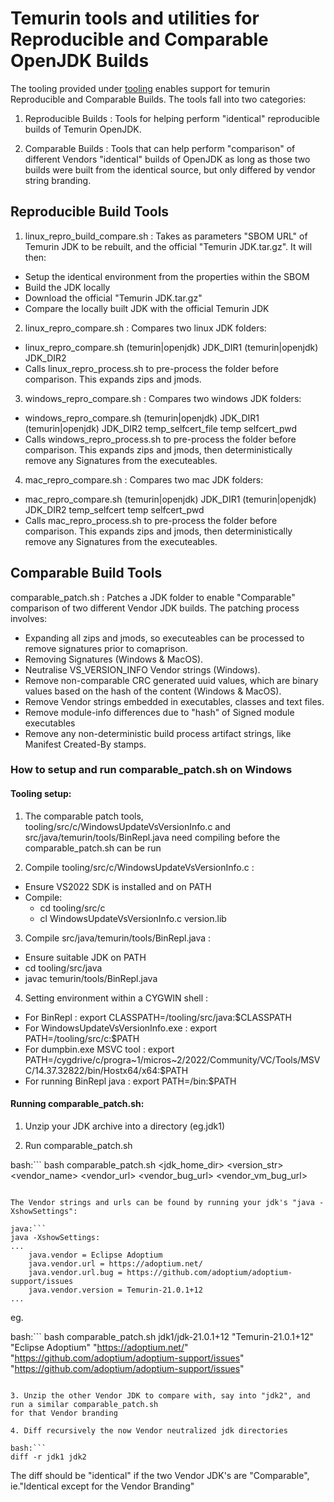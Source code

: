 <!-- textlint-disable terminology -->

# Temurin tools and utilities for Reproducible and Comparable OpenJDK Builds

The tooling provided under [tooling](https://github.com/adoptium/temurin-build/tree/master/tooling) enables
support for temurin Reproducible and Comparable Builds. The tools fall into two categories:

1. Reproducible Builds : Tools for helping perform "identical" reproducible builds of Temurin OpenJDK.

2. Comparable Builds : Tools that can help perform "comparison" of different Vendors "identical" builds of OpenJDK
as long as those two builds were built from the identical source, but only differed by vendor string branding.

## Reproducible Build Tools

1. linux_repro_build_compare.sh : Takes as parameters "SBOM URL" of Temurin JDK to be rebuilt, and the official "Temurin JDK.tar.gz".
It will then:

- Setup the identical environment from the properties within the SBOM
- Build the JDK locally
- Download the official "Temurin JDK.tar.gz"
- Compare the locally built JDK with the official Temurin JDK

2. linux_repro_compare.sh : Compares two linux JDK folders:

- linux_repro_compare.sh (temurin|openjdk) JDK_DIR1 (temurin|openjdk) JDK_DIR2
- Calls linux_repro_process.sh to pre-process the folder before comparison. This expands zips and jmods.

3. windows_repro_compare.sh : Compares two windows JDK folders:

- windows_repro_compare.sh (temurin|openjdk) JDK_DIR1 (temurin|openjdk) JDK_DIR2 temp_selfcert_file temp selfcert_pwd
- Calls windows_repro_process.sh to pre-process the folder before comparison. This expands zips and jmods, then deterministically
remove any Signatures from the executeables.

4. mac_repro_compare.sh : Compares two mac JDK folders:

- mac_repro_compare.sh (temurin|openjdk) JDK_DIR1 (temurin|openjdk) JDK_DIR2 temp_selfcert temp selfcert_pwd
- Calls mac_repro_process.sh to pre-process the folder before comparison. This expands zips and jmods, then deterministically
remove any Signatures from the executeables.

## Comparable Build Tools

comparable_patch.sh : Patches a JDK folder to enable "Comparable" comparison of two different Vendor JDK builds.
The patching process involves:

- Expanding all zips and jmods, so executeables can be processed to remove signatures prior to comaprison.
- Removing Signatures (Windows & MacOS).
- Neutralise VS_VERSION_INFO Vendor strings (Windows).
- Remove non-comparable CRC generated uuid values, which are binary values based on the hash of the content (Windows & MacOS).
- Remove Vendor strings embedded in executables, classes and text files.
- Remove module-info differences due to "hash" of Signed module executables
- Remove any non-deterministic build process artifact strings, like Manifest Created-By stamps.

### How to setup and run comparable_patch.sh on Windows

#### Tooling setup:

1. The comparable patch tools, tooling/src/c/WindowsUpdateVsVersionInfo.c and src/java/temurin/tools/BinRepl.java need compiling
before the comparable_patch.sh can be run

2. Compile tooling/src/c/WindowsUpdateVsVersionInfo.c :

- Ensure VS2022 SDK is installed and on PATH
- Compile:
  - cd tooling/src/c
  - cl WindowsUpdateVsVersionInfo.c version.lib

3. Compile src/java/temurin/tools/BinRepl.java :

- Ensure suitable JDK on PATH
- cd tooling/src/java
- javac temurin/tools/BinRepl.java

4. Setting environment within a CYGWIN shell :

- For BinRepl : export CLASSPATH=<temurin-build>/tooling/src/java:$CLASSPATH
- For WindowsUpdateVsVersionInfo.exe : export PATH=<temurin-build>/tooling/src/c:$PATH
- For dumpbin.exe MSVC tool : export PATH=/cygdrive/c/progra\~1/micros\~2/2022/Community/VC/Tools/MSVC/14.37.32822/bin/Hostx64/x64:$PATH
- For running BinRepl java : export PATH=<jdk>/bin:$PATH

#### Running comparable_patch.sh:

1. Unzip your JDK archive into a directory (eg.jdk1)

2. Run comparable_patch.sh

bash:```
bash comparable_patch.sh <jdk_home_dir> <version_str> <vendor_name> <vendor_url> <vendor_bug_url> <vendor_vm_bug_url>

```

The Vendor strings and urls can be found by running your jdk's "java -XshowSettings":

java:```
java -XshowSettings:
...
    java.vendor = Eclipse Adoptium
    java.vendor.url = https://adoptium.net/
    java.vendor.url.bug = https://github.com/adoptium/adoptium-support/issues
    java.vendor.version = Temurin-21.0.1+12
...
```

eg.

bash:```
bash comparable_patch.sh jdk1/jdk-21.0.1+12 "Temurin-21.0.1+12" "Eclipse Adoptium" "https://adoptium.net/" "https://github.com/adoptium/adoptium-support/issues" "https://github.com/adoptium/adoptium-support/issues"
```

3. Unzip the other Vendor JDK to compare with, say into "jdk2", and run a similar comparable_patch.sh
for that Vendor branding

4. Diff recursively the now Vendor neutralized jdk directories

bash:```
diff -r jdk1 jdk2
```

The diff should be "identical" if the two Vendor JDK's are "Comparable", ie."Identical except for the Vendor Branding"
